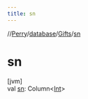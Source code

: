 ```yaml
---
title: sn
---
```

//[Perry](../../../index.html)/[database](../index.html)/[Gifts](index.html)/[sn](sn.html)



# sn



[jvm]\
val [sn](sn.html): Column&lt;[Int](https://kotlinlang.org/api/latest/jvm/stdlib/kotlin/-int/index.html)&gt;




